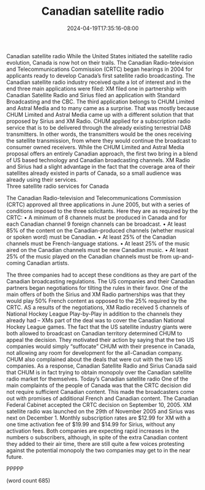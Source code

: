 ﻿---
title: "Canadian satellite radio"
date: 2024-04-19T17:35:16-08:00
description: "Satellite-Radio Tips for Web Success"
featured_image: "/images/Satellite-Radio.jpg"
tags: ["Satellite Radio"]
---

Canadian satellite radio
While the United States initiated the satellite radio evolution, Canada is now hot on their trails. The Canadian Radio-television and Telecommunications Commission (CRTC) began hearings in 2004 for applicants ready to develop Canada’s first satellite radio broadcasting. The Canadian satellite radio industry received quite a lot of interest and in the end three main applications were filed: XM filed one in partnership with Canadian Satellite Radio and Sirius filed an application with Standard Broadcasting and the CBC. The third application belongs to CHUM Limited and Astral Media and to many came as a surprise. That was mostly because CHUM Limited and Astral Media came up with a different solution that that proposed by Sirius and XM Radio. CHUM applied for a subscription radio service that is to be delivered through the already existing terrestrial DAB transmitters. In other words, the transmitters would be the ones receiving the satellite transmission, from where they would continue the broadcast to consumer owned receivers. While the CHUM Limited and Astral Media proposal offers an entirely Canadian approach, the first two bring in a blend of US based technology and Canadian broadcasting channels. XM Radio and Sirius had a slight advantage in the fact that the coverage area of their satellites already existed in parts of Canada, so a small audience was already using their services.  
Three satellite radio services for Canada

The Canadian Radio-television and Telecommunications Commission (CRTC) approved all three applications in June 2005, but with a series of conditions imposed to the three solicitants. Here they are as required by the CRTC:
•	A minimum of 8 channels must be produced in Canada and for each Canadian channel 9 foreign channels can be broadcast.
•	At least 85% of the content on the Canadian-produced channels (whether musical or spoken word) must be Canadian.
•	At least 25% of the Canadian channels must be French-language stations.
•	At least 25% of the music aired on the Canadian channels must be new Canadian music.
•	At least 25% of the music played on the Canadian channels must be from up-and-coming Canadian artists.

The three companies had to accept these conditions as they are part of the Canadian broadcasting regulations. The US companies and their Canadian partners began negotiations for tilting the rules in their favor. One of the main offers of both the Sirius and XM Radio partnerships was that they would play 50% French content as opposed to the 25% required by the CRTC. AS a results of the negotiations, XM Radio received 5 channels of National Hockey League Play-by-Play in addition to the channels they already had – XMs part of the deal was to cover the Canadian National Hockey League games. The fact that the US satellite industry giants were both allowed to broadcast on Canadian territory determined CHUM to appeal the decision. They motivated their action by saying that the two US companies would simply “suffocate” CHUM with their presence in Canada, not allowing any room for development for the all-Canadian company. CHUM also complained about the deals that were cut with the two US companies. As a response, Canadian Satellite Radio and Sirius Canada said that CHUM is in fact trying to obtain monopoly over the Canadian satellite radio market for themselves. 
Today’s Canadian satellite radio
One of the main complaints of the people of Canada was that the CRTC decision did not require sufficient Canadian content. This made the broadcasters come out with promises of additional French and Canadian content. The Canadian Federal Cabinet accepted the CRTC decision on September 10, 2005. XM satellite radio was launched on the 29th of November 2005 and Sirius was next on December 1. Monthly subscription rates are $12.99 for XM with a one time activation fee of $19.99 and $14.99 for Sirius, without any activation fees. Both companies are expecting rapid increases in the numbers o subscribers, although, in spite of the extra Canadian content they added to their air time, there are still quite a few voices protesting against the potential monopoly the two companies may get to in the near future. 

PPPPP

(word count 685)

